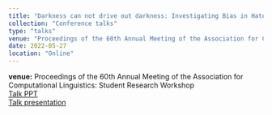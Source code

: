 ```yaml
---
title: "Darkness can not drive out darkness: Investigating Bias in Hate SpeechDetection Models"
collection: "Conference talks"
type: "talks"
venue: "Proceedings of the 60th Annual Meeting of the Association for Computational Linguistics: Student Research Workshop"
date: 2022-05-27
location: "Online"
---
```

<b>venue:</b> Proceedings of the 60th Annual Meeting of the Association for Computational Linguistics: Student Research Workshop<br>
<a href="/files/talks/2022/SRW_2022/ACL_SRW_2022_presentation.pdf">Talk PPT</a><br>
<a href="/files/talks/2022/SRW_2022/video1714387791.mp4">Talk presentation</a>
